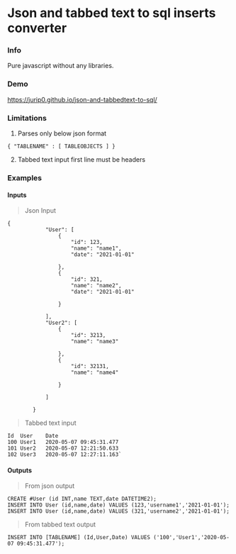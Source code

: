 # Json and tabbed text to sql inserts converter

### Info
Pure javascript without any libraries.

### Demo
https://jurip0.github.io/json-and-tabbedtext-to-sql/

### Limitations

1. Parses only below json format
```
{ "TABLENAME" : [ TABLEOBJECTS ] }
```
2. Tabbed text input first line must be headers

### Examples
#### Inputs

>Json Input
```
{
            "User": [
                {
                    "id": 123,
                    "name": "name1",
                    "date": "2021-01-01"

                },
                {
                    "id": 321,
                    "name": "name2",
                    "date": "2021-01-01"

                }

            ],
            "User2": [
                {
                    "id": 3213,
                    "name": "name3"

                },
                {
                    "id": 32131,
                    "name": "name4"

                }

            ]

        }
```

> Tabbed text input
```
Id	User	Date
100	User1	2020-05-07 09:45:31.477
101	User2	2020-05-07 12:21:50.633
102	User3	2020-05-07 12:27:11.163`
```

#### Outputs

>From json output
```
CREATE #User (id INT,name TEXT,date DATETIME2);
INSERT INTO User (id,name,date) VALUES (123,'username1','2021-01-01');
INSERT INTO User (id,name,date) VALUES (321,'username2','2021-01-01');
```
>From tabbed text output
```
INSERT INTO [TABLENAME] (Id,User,Date) VALUES ('100','User1','2020-05-07 09:45:31.477');
```
